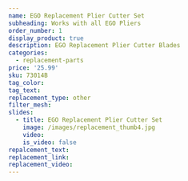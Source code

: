 ```yaml
---
name: EGO Replacement Plier Cutter Set
subheading: Works with all EGO Pliers
order_number: 1
display_product: true
description: EGO Replacement Plier Cutter Blades
categories:
  - replacement-parts
price: '25.99'
sku: 73014B
tag_color:
tag_text:
replacement_type: other
filter_mesh:
slides:
  - title: EGO Replacement Plier Cutter Set
    image: /images/replacement_thumb4.jpg
    video:
    is_video: false
repalcement_text:
replacement_link:
replacement_video:
---
```

